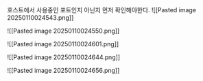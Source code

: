 호스트에서 사용중인 포트인지 아닌지 먼저 확인해야한다.
![[Pasted image 20250110024543.png]]


![[Pasted image 20250110024550.png]]

![[Pasted image 20250110024601.png]]


![[Pasted image 20250110024644.png]]

![[Pasted image 20250110024656.png]]

